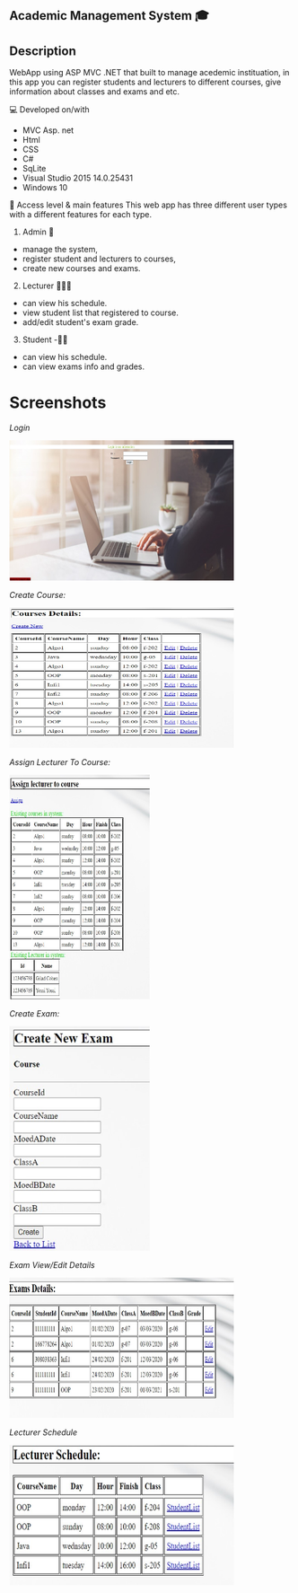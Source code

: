 
## Academic Management System 🎓

## Description 
WebApp using ASP MVC .NET that built to manage acedemic instituation,
in this app you can register students and lecturers to different courses, give information about classes and exams and etc.

💻 Developed on/with
* MVC Asp. net
* Html
* CSS
* C#
* SqLite
* Visual Studio 2015 14.0.25431
* Windows 10

👥 Access level & main features
This web app has three different user types with a different features for each type.
1. Admin 💼
* manage the system, 
* register student and lecturers to courses, 
* create new courses and exams.
2. Lecturer  👨‍👩‍🏫
* can view his schedule. 
* view student list that registered to course.
* add/edit student's exam grade.
3. Student -👨‍🎓
* can view his schedule. 
* can view exams info and grades.

# Screenshots

<em>Login <p></p>
<img src="https://github.com/gilad4591/SceManagementSystem/blob/master/ScreenShots/login.jpg" width="400" height="250"/>

<em>Create Course: <p></p>
<img src="https://github.com/gilad4591/SceManagementSystem/blob/master/ScreenShots/createCourse.jpg" width="400" height="250"/>

<em>Assign Lecturer To Course: <p></p>
<img src="https://github.com/gilad4591/SceManagementSystem/blob/master/ScreenShots/assignLecturerToCourse.jpg" width="250" height="400"/>

<em>Create Exam: <p></p>
<img src="https://github.com/gilad4591/SceManagementSystem/blob/master/ScreenShots/createExam.jpg" width="250" height="400"/>

<em>Exam View/Edit Details <p></p>
<img src="https://github.com/gilad4591/SceManagementSystem/blob/master/ScreenShots/editExamSch.jpg" width="400" height="250"/>

<em>Lecturer Schedule <p></p>
<img src="https://github.com/gilad4591/SceManagementSystem/blob/master/ScreenShots/lect%20schdule.jpg" width="400" height="250"/>

</em>
